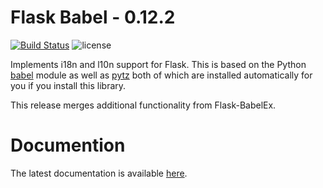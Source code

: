# Flask Babel - 0.12.2

[![Build Status](https://travis-ci.org/hasgeek/flask-babel2.svg?branch=master)](https://travis-ci.org/hasgeek/flask-babel2)
![license](https://img.shields.io/github/license/hasgeek/flask-babel2.svg?maxAge=2592000)

Implements i18n and l10n support for Flask.  This is based on the Python
[babel][] module as well as [pytz][] both of which are installed automatically
for you if you install this library.

This release merges additional functionality from Flask-BabelEx.

# Documention

The latest documentation is available [here][docs].

[babel]: https://github.com/python-babel/babel
[pytz]: https://pypi.python.org/pypi/pytz/
[docs]: https://pythonhosted.org/Flask-Babel2/

